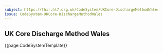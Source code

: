 ```yaml
---
subject: https://fhir.hl7.org.uk/CodeSystem/UKCore-DischargeMethodWales
issue: CodeSystem-UKCore-DischargeMethodWales
---
```

## UK Core Discharge Method Wales

{{page:CodeSystemTemplate}}
